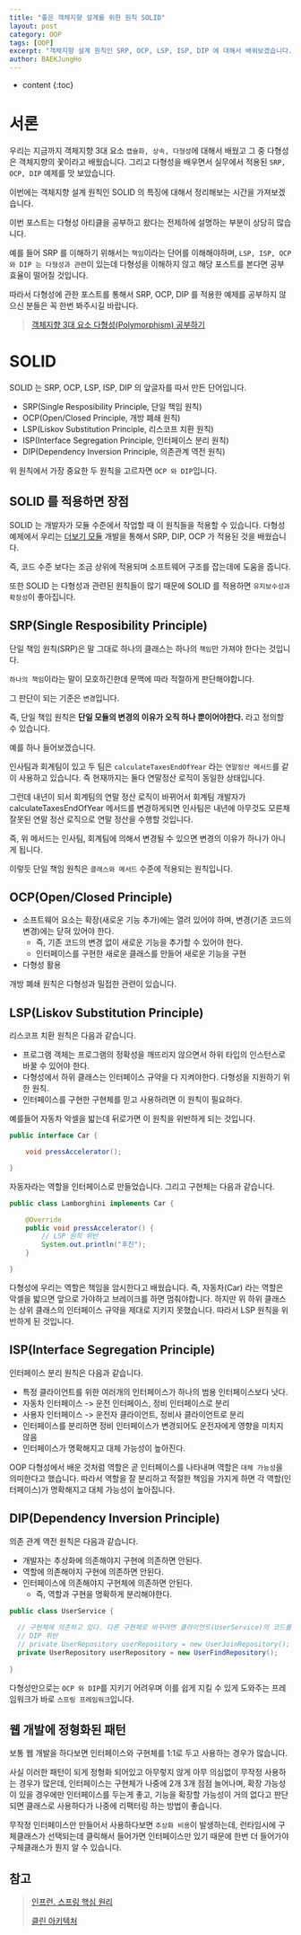 ```yaml
---
title: "좋은 객체지향 설계를 위한 원칙 SOLID"
layout: post
category: OOP
tags: [OOP]
excerpt: "객체지향 설계 원칙인 SRP, OCP, LSP, ISP, DIP 에 대해서 배워보겠습니다."
author: BAEKJungHo
---
```


* content
{:toc}

# 서론

우리는 지금까지 객체지향 3대 요소 `캡슐화, 상속, 다형성`에 대해서 배웠고 그 중 다형성은 객체지향의 꽃이라고 배웠습니다.
그리고 다형성을 배우면서 실무에서 적용된 `SRP, OCP, DIP` 예제를 맛 보았습니다. 

이번에는 객체지향 설계 원칙인 SOLID 의 특징에 대해서 정리해보는 시간을 가져보겠습니다.

이번 포스트는 다형성 아티클을 공부하고 왔다는 전제하에 설명하는 부분이 상당히 많습니다.

예를 들어 SRP 를 이해하기 위해서는 `책임`이라는 단어를 이해해야하며, `LSP, ISP, OCP 와 DIP 는 다형성과 관련`이 있는데 다형성을 이해하지 않고 해당 포스트를 본다면 공부 효율이 떨어질 것입니다.

따라서 다형성에 관한 포스트를 통해서 SRP, OCP, DIP 를 적용한 예제를 공부하지 않으신 분들은 꼭 한번 봐주시길 바랍니다.

> [객체지향 3대 요소 다형성(Polymorphism) 공부하기](https://baekjungho.github.io/oop-polymorphism/)   

# SOLID

SOLID 는 SRP, OCP, LSP, ISP, DIP 의 앞글자를 따서 만든 단어입니다.

- SRP(Single Resposibility Principle, 단일 책임 원칙)
- OCP(Open/Closed Principle, 개방 폐쇄 원칙)
- LSP(Liskov Substitution Principle, 리스코프 치환 원칙)
- ISP(Interface Segregation Principle, 인터페이스 분리 원칙)
- DIP(Dependency Inversion Principle, 의존관계 역전 원칙)

위 원칙에서 가장 중요한 두 원칙을 고르자면 `OCP 와 DIP`입니다. 

## SOLID 를 적용하면 장점

SOLID 는 개발자가 모듈 수준에서 작업할 때 이 원칙들을 적용할 수 있습니다. 다형성 예제에서 우리는 [더보기 모듈](https://baekjungho.github.io/oop-polymorphism/#%EB%8D%94%EB%B3%B4%EA%B8%B0-%EB%AA%A8%EB%93%88-%EA%B0%9C%EB%B0%9C) 개발을 통해서
SRP, DIP, OCP 가 적용된 것을 배웠습니다.

즉, 코드 수준 보다는 조금 상위에 적용되며 소프트웨어 구조를 잡는데에 도움을 줍니다.

또한 SOLID 는 다형성과 관련된 원칙들이 많기 때문에 SOLID 를 적용하면 `유지보수성과 확장성`이 좋아집니다.

## SRP(Single Resposibility Principle)

단일 책임 원칙(SRP)은 말 그대로 하나의 클래스는 하나의 `책임`만 가져야 한다는 것입니다. 

`하나의 책임`이라는 말이 모호하긴한데 문맥에 따라 적절하게 판단해야합니다.

그 판단이 되는 기준은 `변경`입니다.

즉, 단일 책임 원칙은 __단일 모듈의 변경의 이유가 오직 하나 뿐이어야한다.__ 라고 정의할 수 있습니다.

예를 하나 들어보겠습니다.

인사팀과 회계팀이 있고 두 팀은 `calculateTaxesEndOfYear` 라는 `연말정산 메서드`를 같이 사용하고 있습니다. 즉 현재까지는 둘다
연말정산 로직이 동일한 상태입니다.

그런데 내년이 되서 회계팀의 연말 정산 로직이 바뀌어서 회계팀 개발자가 calculateTaxesEndOfYear 메서드를 변경하게되면 인사팀은 내년에 아무것도 모른채 잘못된 연말 정산 로직으로 연말 정산을 수행할 것입니다.

즉, 위 메서드는 인사팀, 회계팀에 의해서 변경될 수 있으면 변경의 이유가 하나가 아니게 됩니다.

이렇듯 단일 책임 원칙은 `클래스와 메서드` 수준에 적용되는 원칙입니다.

## OCP(Open/Closed Principle)

- 소프트웨어 요소는 확장(새로운 기능 추가)에는 열려 있어야 하며, 변경(기존 코드의 변경)에는 닫혀 있어야 한다.
    - 즉, 기존 코드의 변경 없이 새로운 기능을 추가할 수 있어야 한다.
    - 인터페이스를 구현한 새로운 클래스를 만들어 새로운 기능을 구현
- 다형성 활용

개방 폐쇄 원칙은 다형성과 밀접한 관련이 있습니다.

## LSP(Liskov Substitution Principle)

리스코프 치환 원칙은 다음과 같습니다.

- 프로그램 객체는 프로그램의 정확성을 깨뜨리지 않으면서 하위 타입의 인스턴스로 바꿀 수 있어야 한다.
- 다형성에서 하위 클래스는 인터페이스 규약을 다 지켜야한다. 다형성을 지원하기 위한 원칙.
- 인터페이스를 구현한 구현체를 믿고 사용하려면 이 원칙이 필요하다.

예를들어 자동차 악셀을 밟는데 뒤로가면 이 원칙을 위반하게 되는 것입니다.

```java
public interface Car {

    void pressAccelerator();

}
```

자동자라는 역할을 인터페이스로 만들었습니다. 그리고 구현체는 다음과 같습니다.

```java
public class Lamborghini implements Car {

    @Override
    public void pressAccelerator() {
        // LSP 원칙 위반
        System.out.println("후진");
    }

}
```

다형성에 우리는 역할은 책임을 암시한다고 배웠습니다. 즉, 자동차(Car) 라는 역할은 악셀을 밟으면 앞으로 가야하고 브레이크를 하면 멈춰야합니다. 하지만 위 하위 클래스는 상위 클래스의 인터페이스 규약을 제대로 지키지 못했습니다. 따라서 LSP 원칙을 위반하게 된 것입니다.

## ISP(Interface Segregation Principle)

인터페이스 분리 원칙은 다음과 같습니다.

- 특정 클라이언트를 위한 여러개의 인터페이스가 하나의 범용 인터페이스보다 낫다.
- 자동차 인터페이스 -> 운전 인터페이스, 정비 인터페이스로 분리
- 사용자 인터페이스 -> 운전자 클라이언트, 정비사 클라이언트로 분리
- 인터페이스를 분리하면 정비 인터페이스가 변경되어도 운전자에게 영향을 미치지 않음
- 인터페이스가 명확해지고 대체 가능성이 높아진다.

OOP 다형성에서 배운 것처럼 역할은 곧 인터페이스를 나타내며 역할은 `대체 가능성`을 의미한다고 했습니다. 따라서 역할을 잘 분리하고 적절한 책임을 가지게 하면 각 역할(인터페이스)가 명확해지고 대체 가능성이 높아집니다.

## DIP(Dependency Inversion Principle)

의존 관계 역전 원칙은 다음과 같습니다.

- 개발자는 추상화에 의존해야지 구현에 의존하면 안된다.
- 역할에 의존해야지 구현에 의존하면 안된다.
- 인터페이스에 의존해야지 구현체에 의존하면 안된다.
    - 즉, 역할과 구현을 명확하게 분리해야한다.

```java
public class UserService {
  
  // 구현체에 의존하고 있다. 다른 구현체로 바꾸려면 클라이언트(UserService)의 코드를 변경해야한다.
  // DIP 위반
  // private UserRepository userRepository = new UserJoinRepository();
  private UserRepository userRepository = new UserFindRepository();
  
}
```

다형성만으로는 `OCP 와 DIP`를 지키기 어려우며 이를 쉽게 지킬 수 있게 도와주는 프레임워크가 바로 `스프링 프레임워크`입니다.

## 웹 개발에 정형화된 패턴

보통 웹 개발을 하다보면 인터페이스와 구현체를 1:1로 두고 사용하는 경우가 많습니다.

사실 이러한 패턴이 되게 정형화 되어있고 아무렇지 않게 아무 의심없이 무작정 사용하는 경우가 많은데, 인터페이스는 구현체가 나중에 2개 3개 점점 늘어나며, 확장 가능성이 있을 경우에만 인터페이스를 두는게 좋고, 기능을 확장할 가능성이 거의 없다고 판단되면 클래스로 사용하다가 나중에 리팩터링 하는 방법이 좋습니다.

무작정 인터페이스만 만들어서 사용하다보면 `추상화 비용`이 발생하는데, 런타임시에 구체클래스가 선택되는데 클릭해서 들어가면 인터페이스만 있기 때문에 한번 더 들어가야 구체클래스가 뭔지 알 수 있습니다.

## 참고

> [인프런. 스프링 핵심 원리](#)
>
> [클린 아키텍처](#)